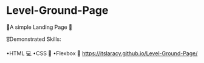 # Level-Ground-Page
🌟A simple Landing Page 🌟

🎖️Demonstrated Skills:

•HTML 💻
•CSS 🎨
•Flexbox 📏
https://itslaracy.github.io/Level-Ground-Page/
